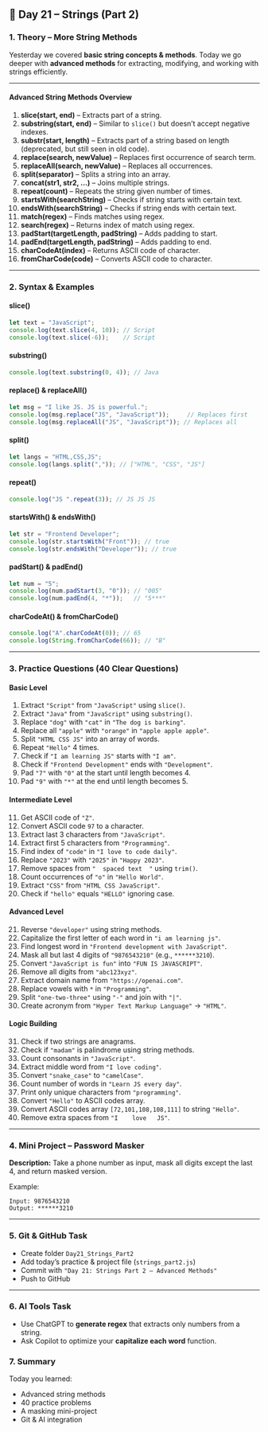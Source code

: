 
## **📅 Day 21 – Strings (Part 2)**

### **1. Theory – More String Methods**

Yesterday we covered **basic string concepts & methods**.
Today we go deeper with **advanced methods** for extracting, modifying, and working with strings efficiently.

---

#### **Advanced String Methods Overview**

1. **slice(start, end)** – Extracts part of a string.
2. **substring(start, end)** – Similar to `slice()` but doesn’t accept negative indexes.
3. **substr(start, length)** – Extracts part of a string based on length (deprecated, but still seen in old code).
4. **replace(search, newValue)** – Replaces first occurrence of search term.
5. **replaceAll(search, newValue)** – Replaces all occurrences.
6. **split(separator)** – Splits a string into an array.
7. **concat(str1, str2, …)** – Joins multiple strings.
8. **repeat(count)** – Repeats the string given number of times.
9. **startsWith(searchString)** – Checks if string starts with certain text.
10. **endsWith(searchString)** – Checks if string ends with certain text.
11. **match(regex)** – Finds matches using regex.
12. **search(regex)** – Returns index of match using regex.
13. **padStart(targetLength, padString)** – Adds padding to start.
14. **padEnd(targetLength, padString)** – Adds padding to end.
15. **charCodeAt(index)** – Returns ASCII code of character.
16. **fromCharCode(code)** – Converts ASCII code to character.

---

### **2. Syntax & Examples**

#### **slice()**

```javascript
let text = "JavaScript";
console.log(text.slice(4, 10)); // Script
console.log(text.slice(-6));    // Script
```

#### **substring()**

```javascript
console.log(text.substring(0, 4)); // Java
```

#### **replace() & replaceAll()**

```javascript
let msg = "I like JS. JS is powerful.";
console.log(msg.replace("JS", "JavaScript"));     // Replaces first
console.log(msg.replaceAll("JS", "JavaScript")); // Replaces all
```

#### **split()**

```javascript
let langs = "HTML,CSS,JS";
console.log(langs.split(",")); // ["HTML", "CSS", "JS"]
```

#### **repeat()**

```javascript
console.log("JS ".repeat(3)); // JS JS JS 
```

#### **startsWith() & endsWith()**

```javascript
let str = "Frontend Developer";
console.log(str.startsWith("Front")); // true
console.log(str.endsWith("Developer")); // true
```

#### **padStart() & padEnd()**

```javascript
let num = "5";
console.log(num.padStart(3, "0")); // "005"
console.log(num.padEnd(4, "*"));   // "5***"
```

#### **charCodeAt() & fromCharCode()**

```javascript
console.log("A".charCodeAt(0)); // 65
console.log(String.fromCharCode(66)); // "B"
```

---

### **3. Practice Questions (40 Clear Questions)**

#### **Basic Level**

1. Extract `"Script"` from `"JavaScript"` using `slice()`.
2. Extract `"Java"` from `"JavaScript"` using `substring()`.
3. Replace `"dog"` with `"cat"` in `"The dog is barking"`.
4. Replace all `"apple"` with `"orange"` in `"apple apple apple"`.
5. Split `"HTML CSS JS"` into an array of words.
6. Repeat `"Hello"` 4 times.
7. Check if `"I am learning JS"` starts with `"I am"`.
8. Check if `"Frontend Development"` ends with `"Development"`.
9. Pad `"7"` with `"0"` at the start until length becomes 4.
10. Pad `"9"` with `"*"` at the end until length becomes 5.

#### **Intermediate Level**

11. Get ASCII code of `"Z"`.
12. Convert ASCII code `97` to a character.
13. Extract last 3 characters from `"JavaScript"`.
14. Extract first 5 characters from `"Programming"`.
15. Find index of `"code"` in `"I love to code daily"`.
16. Replace `"2023"` with `"2025"` in `"Happy 2023"`.
17. Remove spaces from `"  spaced text  "` using `trim()`.
18. Count occurrences of `"o"` in `"Hello World"`.
19. Extract `"CSS"` from `"HTML CSS JavaScript"`.
20. Check if `"hello"` equals `"HELLO"` ignoring case.

#### **Advanced Level**

21. Reverse `"developer"` using string methods.
22. Capitalize the first letter of each word in `"i am learning js"`.
23. Find longest word in `"Frontend development with JavaScript"`.
24. Mask all but last 4 digits of `"9876543210"` (e.g., `******3210`).
25. Convert `"JavaScript is fun"` into `"FUN IS JAVASCRIPT"`.
26. Remove all digits from `"abc123xyz"`.
27. Extract domain name from `"https://openai.com"`.
28. Replace vowels with `*` in `"Programming"`.
29. Split `"one-two-three"` using `"-"` and join with `"|"`.
30. Create acronym from `"Hyper Text Markup Language"` → `"HTML"`.

#### **Logic Building**

31. Check if two strings are anagrams.
32. Check if `"madam"` is palindrome using string methods.
33. Count consonants in `"JavaScript"`.
34. Extract middle word from `"I love coding"`.
35. Convert `"snake_case"` to `"camelCase"`.
36. Count number of words in `"Learn JS every day"`.
37. Print only unique characters from `"programming"`.
38. Convert `"Hello"` to ASCII codes array.
39. Convert ASCII codes array `[72,101,108,108,111]` to string `"Hello"`.
40. Remove extra spaces from `"I    love   JS"`.

---

### **4. Mini Project – Password Masker**

**Description:**
Take a phone number as input, mask all digits except the last 4, and return masked version.

Example:

```
Input: 9876543210
Output: ******3210
```

---

### **5. Git & GitHub Task**

* Create folder `Day21_Strings_Part2`
* Add today’s practice & project file (`strings_part2.js`)
* Commit with `"Day 21: Strings Part 2 – Advanced Methods"`
* Push to GitHub

---

### **6. AI Tools Task**

* Use ChatGPT to **generate regex** that extracts only numbers from a string.
* Ask Copilot to optimize your **capitalize each word** function.


### **7. Summary**

Today you learned:

* Advanced string methods
* 40 practice problems
* A masking mini-project
* Git & AI integration


